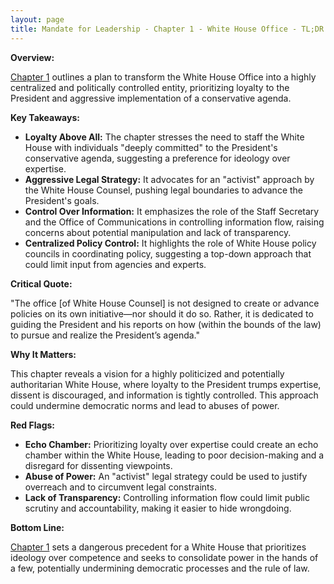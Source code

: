 ```yaml
---
layout: page
title: Mandate for Leadership - Chapter 1 - White House Office - TL;DR
---
```


**Overview:**

[Chapter 1](../../documents/project_2025_chapters/chapter_1.pdf) outlines a plan to transform the White House Office into a highly centralized and politically controlled entity, prioritizing loyalty to the President and aggressive implementation of a conservative agenda.

**Key Takeaways:**

* **Loyalty Above All:**  The chapter stresses the need to staff the White House with individuals "deeply committed" to the President's conservative agenda, suggesting a preference for ideology over expertise.
* **Aggressive Legal Strategy:**  It advocates for an "activist" approach by the White House Counsel, pushing legal boundaries to advance the President's goals.
* **Control Over Information:**  It emphasizes the role of the Staff Secretary and the Office of Communications in controlling information flow, raising concerns about potential manipulation and lack of transparency.
* **Centralized Policy Control:**  It highlights the role of White House policy councils in coordinating policy, suggesting a top-down approach that could limit input from agencies and experts.

**Critical Quote:**

"The office [of White House Counsel] is not designed to create or advance policies on its own initiative—nor should it do so. Rather, it is dedicated to guiding the President and his reports on how (within the bounds of the law) to pursue and realize the President’s agenda."

**Why It Matters:**

This chapter reveals a vision for a highly politicized and potentially authoritarian White House, where loyalty to the President trumps expertise, dissent is discouraged, and information is tightly controlled. This approach could undermine democratic norms and lead to abuses of power.

**Red Flags:**

* **Echo Chamber:**  Prioritizing loyalty over expertise could create an echo chamber within the White House, leading to poor decision-making and a disregard for dissenting viewpoints.
* **Abuse of Power:**  An "activist" legal strategy could be used to justify overreach and to circumvent legal constraints.
* **Lack of Transparency:**  Controlling information flow could limit public scrutiny and accountability, making it easier to hide wrongdoing.

**Bottom Line:**

[Chapter 1](../../documents/project_2025_chapters/chapter_1.pdf) sets a dangerous precedent for a White House that prioritizes ideology over competence and seeks to consolidate power in the hands of a few, potentially undermining democratic processes and the rule of law. 
